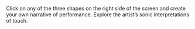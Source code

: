 Click on any of the three shapes on the right side of the screen and create your own narrative of performance. Explore the artist’s sonic interpretations of touch.